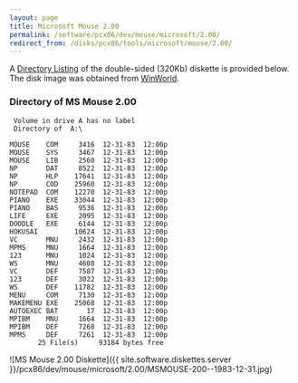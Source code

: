```yaml
---
layout: page
title: Microsoft Mouse 2.00
permalink: /software/pcx86/dev/mouse/microsoft/2.00/
redirect_from: /disks/pcx86/tools/microsoft/mouse/2.00/
---
```


A [Directory Listing](#directory-of-ms-mouse-200) of the double-sided (320Kb) diskette
is provided below.  The disk image was obtained from [WinWorld](https://winworldpc.com/product/microsoft-mouse/1x).

### Directory of MS Mouse 2.00

	 Volume in drive A has no label
	 Directory of  A:\
	
	MOUSE    COM     3416  12-31-83  12:00p
	MOUSE    SYS     3467  12-31-83  12:00p
	MOUSE    LIB     2560  12-31-83  12:00p
	NP       DAT     8522  12-31-83  12:00p
	NP       HLP    17641  12-31-83  12:00p
	NP       COD    25960  12-31-83  12:00p
	NOTEPAD  COM    12270  12-31-83  12:00p
	PIANO    EXE    33044  12-31-83  12:00p
	PIANO    BAS     9536  12-31-83  12:00p
	LIFE     EXE     2095  12-31-83  12:00p
	DOODLE   EXE     6144  12-31-83  12:00p
	HOKUSAI         10624  12-31-83  12:00p
	VC       MNU     2432  12-31-83  12:00p
	MPMS     MNU     1664  12-31-83  12:00p
	123      MNU     1024  12-31-83  12:00p
	WS       MNU     4608  12-31-83  12:00p
	VC       DEF     7587  12-31-83  12:00p
	123      DEF     3022  12-31-83  12:00p
	WS       DEF    11782  12-31-83  12:00p
	MENU     COM     7130  12-31-83  12:00p
	MAKEMENU EXE    25068  12-31-83  12:00p
	AUTOEXEC BAT       17  12-31-83  12:00p
	MPIBM    MNU     1664  12-31-83  12:00p
	MPIBM    DEF     7268  12-31-83  12:00p
	MPMS     DEF     7261  12-31-83  12:00p
	       25 File(s)     93184 bytes free

![MS Mouse 2.00 Diskette]({{ site.software.diskettes.server }}/pcx86/dev/mouse/microsoft/2.00/MSMOUSE-200--1983-12-31.jpg)
